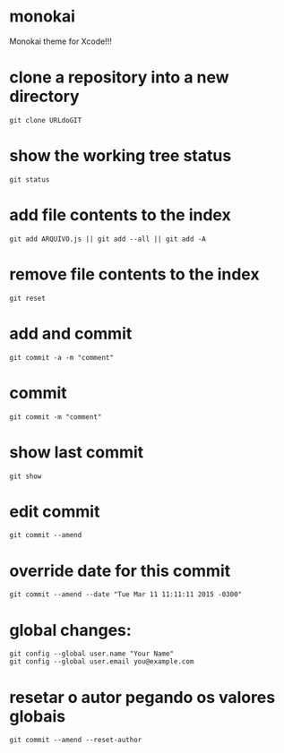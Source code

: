 # monokai
Monokai theme for Xcode!!!


# clone a repository into a new directory
	git clone URLdoGIT


# show the working tree status
	git status


# add file contents to the index
	git add ARQUIVO.js || git add --all || git add -A


# remove file contents to the index
	git reset


# add and commit
	git commit -a -m "comment"

# commit
	git commit -m "comment"


# show last commit
	git show


# edit commit
	git commit --amend


# override date for this commit
	git commit --amend --date "Tue Mar 11 11:11:11 2015 -0300"


# global changes:
	git config --global user.name "Your Name"
	git config --global user.email you@example.com


# resetar o autor pegando os valores globais
  	git commit --amend --reset-author
